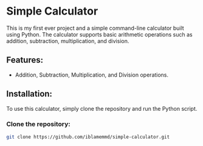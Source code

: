 # Simple Calculator

This is my first ever project and a simple command-line calculator built using Python. The calculator supports basic arithmetic operations such as addition, subtraction, multiplication, and division. 

## Features:
- Addition, Subtraction, Multiplication, and Division operations.

## Installation:
To use this calculator, simply clone the repository and run the Python script.

### Clone the repository:
```bash
git clone https://github.com/iblamemmd/simple-calculator.git
